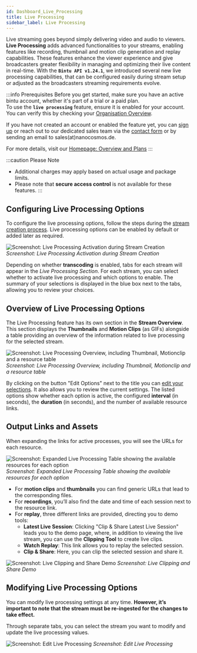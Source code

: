 ```yaml
---
id: Dashboard_Live_Processing
title: Live Processing
sidebar_label: Live Processing
---
```


Live streaming goes beyond simply delivering video and audio to viewers. **Live Processing** adds advanced functionalities to your streams, enabling features like recording, thumbnail and motion clip generation and replay capabilities. These features enhance the viewer experience and give broadcasters greater flexibility in managing and optimizing their live content in real-time. With the **`Bintu API v1.24.1`**, we introduced several new live processing capabilities, that can be configured easily during stream setup or adjusted as the broadcasters streaming requirements evolve. 

:::info  Prerequisites
Before you get started, make sure you have an active bintu account, whether it's part of a trial or a paid plan. <br/>
To use the **`live processing`** feature, ensure it is enabled for your account. You can verify this by checking your [Organisation Overview](https://dashboard.nanostream.cloud/organisation).

If you have not created an account or enabled the feature yet, you can [sign up](https://dashboard.nanostream.cloud/auth?signup) or reach out to our dedicated sales team via the [contact form](https://www.nanocosmos.de/contact) or by sending an email to sales(at)nanocosmos.de.


For more details, visit our [Homepage: Overview and Plans](https://info.nanocosmos.de/)
:::

:::caution Please Note
* Additional charges may apply based on actual usage and package limits.
* Please note that **secure access control** is not available for these features.
:::


## Configuring Live Processing Options

To configure the live processing options, follow the steps during the [stream creation process](Dashboard_Start_Streaming#add-live-processing). Live processing options can be enabled by default or added later as required.

![Screenshot: Live Processing Activation during Stream Creation](../assets/cloud-frontend/cf-add-processes.png)
*Screenshot: Live Processing Activation during Stream Creation*

Depending on whether **transcoding** is enabled, tabs for each stream will appear in the *Live Processing Section*. For each stream, you can select whether to activate live processing and which options to enable. The summary of your selections is displayed in the blue box next to the tabs, allowing you to review your choices.

## Overview of Live Processing Options

The Live Processing feature has its own section in the **Stream Overview**. This section displays the **Thumbnails** and **Motion Clips** (as GIFs) alongside a table providing an overview of the information related to live processing for the selected stream.

![Screenshot: Live Processing Overview, including Thumbnail, Motionclip and a resource table](../assets/cloud-frontend/cf-opcodes-section.png)
*Screenshot: Live Processing Overview, including Thumbnail, Motionclip and a resource table*

By clicking on the button "Edit Options" next to the title you can [edit your selections](#modifying-live-processing-options). It also allows you to review the current settings. The listed options show whether each option is active, the configured **interval** (in seconds), the **duration** (in seconds), and the number of available resource links.

## Output Links and Assets

When expanding the links for active processes, you will see the URLs for each resource. 

![Screenshot: Expanded Live Processing Table showing the available resources for each option](../assets/cloud-frontend/cf-opcodes-collapsed-links.png)
*Screenshot: Expanded Live Processing Table showing the available resources for each option*

- For **motion clips** and **thumbnails** you can find generic URLs that lead to the corresponding files.
- For **recordings**, you’ll also find the date and time of each session next to the resource link. 
- For **replay**, three different links are provided, directing you to demo tools:
    - **Latest Live Session**: Clicking "Clip & Share Latest Live Session" leads you to the demo page, where, in addition to viewing the live stream, you can use the **Clipping Tool** to create live clips.
    - **Watch Replay**: This link allows you to replay the selected session.
    - **Clip & Share**: Here, you can clip the selected session and share it.

![Screenshot: Live Clipping and Share Demo](../assets/cloud-frontend/demo-clipping.png)
*Screenshot: Live Clipping and Share Demo*

## Modifying Live Processing Options

You can modify live processing settings at any time. **However, it’s important to note that the stream must be re-ingested for the changes to take effect.**

Through separate tabs, you can select the stream you want to modify and update the live processing values.

![Screenshot: Edit Live Processing](../assets/cloud-frontend/cf-edit-liveprocesses.png)
*Screenshot: Edit Live Processing*